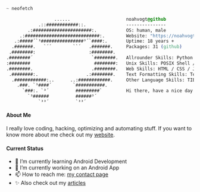 ```css
~ neofetch

                  ......                     noahvogt@github
            .::############::.               ---------------
        .:######################:.           OS: human, male
     .:############################:.        Website: "https://noahvogt.com"
   .:#####´`³################³´`####:.       Uptime: 18 years +
  .#######.   `´´        ``´   .#######.     Packages: 31 (github)
 .########:                    :########.
.########´                      `########.   Allrounder Skills: Python / Java / C / C++
:########                        ########:   Unix Skills: POSIX Shell / Bash / AWK / Regex
.########.                      .########.   Web Skills: HTML / CSS / JavaScript / PHP / SQL
 .########:.                  .:########.    Text Formatting Skills: TeX / roff
  .############:..      ..:############.     Other Language Skills: TIBasic / Batch
    .###. `³####´        `###########.
      `###:. `³´          #########`         Hi there, have a nice day :)
        `³######          ######³´
            `³³´          `³³´


```
#### About Me

I really love coding, hacking, optimizing and automating stuff. If you want to know more about me check out my [website](https://noahvogt.com).

#### Current Status

- 🌱 I’m currently learning Android Development
- 🔭 I’m currently working on an Android App
- 📫 How to reach me: [my contact page](https://noahvogt.com/contact) 
- ✨ Also check out my [articles](https://noahvogt.com/articles)

<!--
**noahvogt/noahvogt** is a ✨ _special_ ✨ repository because its `README.md` (this file) appears on your GitHub profile.

Here are some ideas to get you started:

- 🔭 I’m currently working on ...
- 🌱 I’m currently learning ..
- 👯 I’m looking to collaborate on ...
- 🤔 I’m looking for help with ...
- 💬 Ask me about ...
- 📫 How to reach me: ...
- 😄 Pronouns: ...
- ⚡ Fun fact: ...
-->
